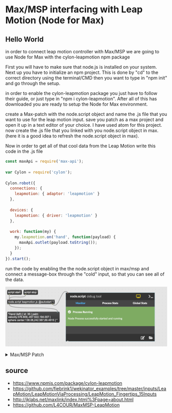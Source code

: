 # Max/MSP interfacing with Leap Motion (Node for Max)

## Hello World
in order to connect leap motion controller with Max/MSP we are going to use Node for Max with the cylon-leapmotion npm package

First you will have to make sure that node.js is installed on your system. Next up you have to initialize an npm project. This is done by "cd" to the correct directory using the terminal/CMD then you want to type in "npm init" and go through the setup.

in order to enable the cylon-leapmotion package you just have to follow their guide, or just type in "npm i cylon-leapmotion". After all of this has downloaded you are ready to setup the Node for Max environment.

create a Max-patch with the node.script object and name the .js file that you want to use for the leap motion input. save you patch as a max project and open it up in a text editor of your choice. I have used atom for this project. now create the .js file that you linked with you node.script object in max. (here it is a good idea to refresh the node.script object in max).

Now in order to get all of that cool data from the Leap Motion write this code in the .js file

```javascript
const maxApi = require('max-api');

var Cylon = require('cylon');

Cylon.robot({
  connections: {
    leapmotion: { adaptor: 'leapmotion' }
  },

  devices: {
    leapmotion: { driver: 'leapmotion' }
  },

  work: function(my) {
    my.leapmotion.on('hand', function(payload) {
      maxApi.outlet(payload.toString());
    });
  }
}).start();
```

run the code by enabling the the node.script object in max/msp and connect a message-box through the "cold" input, so that you can see all of the data.

![](./media/maxpatch-node-for-max.png)

<details>
  <summary>Max/MSP Patch</summary>
    <pre><code>
----------begin_max5_patcher----------
674.3ocyU0zaaCCC8r8uBAcZCv0vR1w4iS639OrVDHaqjnVaICI4zTz0+6Sh
xoMYMYAocXXWLfHoD46wGoeNNBWo1wMXzBzOPQQOGGEAl7FhFOGg6X6paYFH
LbG2XXq43jfOKemEreK96LYC5Ks7U1u5dMQyBT9DzOQ8r1NzVdqpVXeZQ9zx
zYYyStoXxzzRJMgLuHMKapKPS+Ftlip4RKWufjOKMaVBsflNobZR47zhRxDz
cnaw6ycqPxqUCRn.xGM1yr0aDx0K07Za.XjrzrDDgLIcRBhlOwepXdZF5tw6
HG5DxVtEPHcznnAvkp59algeKP0fcejjQqAS1m54g7gwn67ddIN1+I4SxrlZ
sn2hLVUO97fbVN.xodLVBPjRuBHR+OAiLsEewNY.jkWMHIz+IfrBpbtdex1J
3OtUXDUhV2HvQIb0JCeDa.zxN.MtIlG3MMZ1ZG6nZa8gkM5qtUT+fciVMrdy
g14RVUKey6uPvw126nZcmpgejEktwU7GX4DcB5TpudygptHKKzKNr7krN3Yw
xhtzNkTXU5TGO4dL7o5WjSHJux1UESt9i0xj7GcI7cxRoiZRG0lsbVemxJTx
z6MnuwFrJPthHWTvVR.5gj+mUrmfAHmlAnmUvl.h1Q2F1VdyR263pmkLqUKp
Frg08QuRDQ3WgxAEQDtgu5HUPDvFKqDxkNfBpt8ahct56NimG8jB7LfAnuru
6.EJrF+29EDvjd6G2xLpAc8dnNROn2HyFtwJjLeK5fXbK1PjyHJtl7PtPdng
Z4SkG+V3KBHxegDQnenDEZXr99sbsYLXHGtoo6UfZYVBbTHCGA4DVy86+BwC
+nFyztQEqSWNnCaI1UVfCW0oxzxAAb6XO5h866bSp9MJldV.Hv.c7Kw+BP1U
U.I
-----------end_max5_patcher-----------
</code></pre>
</details>


## source
- https://www.npmjs.com/package/cylon-leapmotion
- https://github.com/fiebrink1/wekinator_examples/tree/master/inputs/LeapMotion/LeapMotionViaProcessing/LeapMotion_Fingertips_15Inputs
- http://jklabs.net/maxlink/index.html%3Fpage=about.html
- https://github.com/L4COUR/MaxMSP-LeapMotion
